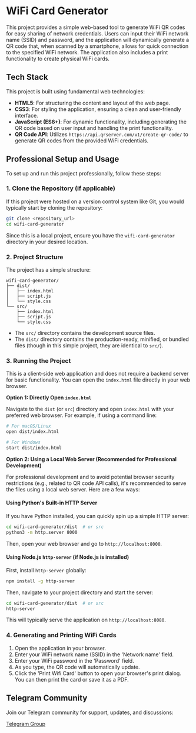 # WiFi Card Generator

This project provides a simple web-based tool to generate WiFi QR codes for easy sharing of network credentials. Users can input their WiFi network name (SSID) and password, and the application will dynamically generate a QR code that, when scanned by a smartphone, allows for quick connection to the specified WiFi network. The application also includes a print functionality to create physical WiFi cards.




## Tech Stack

This project is built using fundamental web technologies:

*   **HTML5**: For structuring the content and layout of the web page.
*   **CSS3**: For styling the application, ensuring a clean and user-friendly interface.
*   **JavaScript (ES6+)**: For dynamic functionality, including generating the QR code based on user input and handling the print functionality.
*   **QR Code API**: Utilizes `https://api.qrserver.com/v1/create-qr-code/` to generate QR codes from the provided WiFi credentials.




## Professional Setup and Usage

To set up and run this project professionally, follow these steps:

### 1. Clone the Repository (if applicable)

If this project were hosted on a version control system like Git, you would typically start by cloning the repository:

```bash
git clone <repository_url>
cd wifi-card-generator
```

Since this is a local project, ensure you have the `wifi-card-generator` directory in your desired location.

### 2. Project Structure

The project has a simple structure:

```
wifi-card-generator/
├── dist/
│   ├── index.html
│   ├── script.js
│   └── style.css
└── src/
    ├── index.html
    ├── script.js
    └── style.css
```

- The `src/` directory contains the development source files.
- The `dist/` directory contains the production-ready, minified, or bundled files (though in this simple project, they are identical to `src/`).

### 3. Running the Project

This is a client-side web application and does not require a backend server for basic functionality. You can open the `index.html` file directly in your web browser.

**Option 1: Directly Open `index.html`**

Navigate to the `dist` (or `src`) directory and open `index.html` with your preferred web browser. For example, if using a command line:

```bash
# For macOS/Linux
open dist/index.html

# For Windows
start dist/index.html
```

**Option 2: Using a Local Web Server (Recommended for Professional Development)**

For professional development and to avoid potential browser security restrictions (e.g., related to QR code API calls), it's recommended to serve the files using a local web server. Here are a few ways:

#### Using Python's Built-in HTTP Server

If you have Python installed, you can quickly spin up a simple HTTP server:

```bash
cd wifi-card-generator/dist  # or src
python3 -m http.server 8000
```

Then, open your web browser and go to `http://localhost:8000`.

#### Using Node.js `http-server` (if Node.js is installed)

First, install `http-server` globally:

```bash
npm install -g http-server
```

Then, navigate to your project directory and start the server:

```bash
cd wifi-card-generator/dist  # or src
http-server
```

This will typically serve the application on `http://localhost:8080`.

### 4. Generating and Printing WiFi Cards

1.  Open the application in your browser.
2.  Enter your WiFi network name (SSID) in the 'Network name' field.
3.  Enter your WiFi password in the 'Password' field.
4.  As you type, the QR code will automatically update.
5.  Click the 'Print Wifi Card' button to open your browser's print dialog. You can then print the card or save it as a PDF.




## Telegram Community

Join our Telegram community for support, updates, and discussions:

[Telegram Group](https://t.me/codeash1430)






